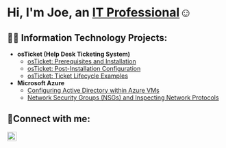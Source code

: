<h1>Hi, I'm Joe, an <a href="https://linkedin.com/in/Josh">IT Professional</a>☺</h1>

<h2>👨‍💻 Information Technology Projects:</h2>

- <b>osTicket (Help Desk Ticketing System)</b>
  - [osTicket: Prerequisites and Installation](https://github.com/josephrullo/osTicket-Prerequisites-and-Installation)
  - [osTicket: Post-Installation Configuration](https://github.com/josephrullo/osTicket---Post-Install-Configuration)
  - [osTicket: Ticket Lifecycle Examples](https://github.com/JosephRullo/osTicket-Ticket-Lifecycle-Examples) 
- <b>Microsoft Azure</b>
  - [Configuring Active Directory within Azure VMs](https://github.com/JosephRullo/Configuring-Active-Directory-within-Azure-VMs)
  - [Network Security Groups (NSGs) and Inspecting Network Protocols](https://github.com/JosephRullo/Network-Security-Groups-NSGs-and-Inspecting-Network-Protocols)

<h2>🤳Connect with me:</h2>

[<img align="left" alt="Josh | LinkedIn" width="22px" src="https://cdn.jsdelivr.net/npm/simple-icons@v3/icons/linkedin.svg" />][linkedin]


[linkedin]: https://linkedin.com/in/Joseph
